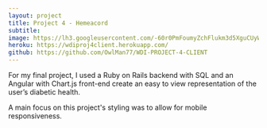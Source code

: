 ```yaml
---
layout: project
title: Project 4 - Hemeacord
subtitle:
image: https://lh3.googleusercontent.com/-60r0PmFoumyZchFlukm3d5XguCUyWT59rptDpTVK9wsGLrpceXXtIAkLOhA6tU64CGIz-cmuADy-e6oNmXnXPOWUtPkJd0nXZ3GooBoB34BKIV-AQqBQP3KnJuAaF7B2nHJeZEKF15oRgGL5e0yV523g44yo0LzHhByINQBkc2D7wndgnEukGXpU4tv6tRCqckLws6v09gM2Ry1YLLQ8CNd4ld41js8PJy1cpDnjGeyETFau3lqbA7yuhEml3PxL867vEZCNrQ8cTs9isYjMWS7GSq52_n55rRfN0DhXT1z-ffVHBCi08WM2D3POA0nRk-W6_pjKGaWtln1Xi4bVQoOZtJnhnDLefgKs5b7Tl8Ecq8uVX_xkPzKXqxoh5JIwFUDScdNOKmWFogvtFKFZRLwK508y60pxBJwLN-RnK4951EZVC6P4QF4tMd0wJqEQK_WlDw6nU1WugOD4pmKlN8Fdj8Wzkzc4hFsRHGfcOyt9GHmRgLN8OHIE7XIsVc8mf3vwaX5rj_hCx88K-Xkf_p8Mgwhp1ocDxHPzeYoxhd2d9MDEdcUYhyq8OFLh5itWm-qTLpI=w1440-h738
heroku: https://wdiproj4client.herokuapp.com/
github: https://github.com/OwlMan77/WDI-PROJECT-4-CLIENT
---
```

For my final project, I used a Ruby on Rails backend with SQL and an Angular with Chart.js front-end create an easy to view representation of the user’s diabetic health.

A main focus on this project's styling was to allow for mobile responsiveness. 
